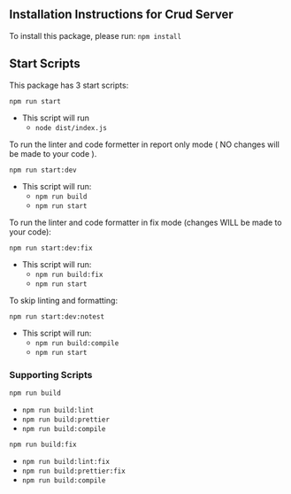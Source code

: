 








## Installation Instructions for Crud Server

To install this package, please run: `npm install`

## Start Scripts

This package has 3 start scripts:

`npm run start`
- This script will run 
  - `node dist/index.js`

To run the linter and code formetter in report only mode
( NO changes will be made to your code ).

`npm run start:dev`
- This script will run:
  - `npm run build`
  - `npm run start`

To run the linter and code formatter in fix mode (changes WILL be made to your code):

`npm run start:dev:fix`
- This script will run:
  - `npm run build:fix`
  - `npm run start`

To skip linting and formatting:

`npm run start:dev:notest`
- This script will run:
  - `npm run build:compile`
  - `npm run start`

### Supporting Scripts

`npm run build`
  - `npm run build:lint`
  - `npm run build:prettier`
  - `npm run build:compile`

`npm run build:fix`
  - `npm run build:lint:fix`
  - `npm run build:prettier:fix`
  - `npm run build:compile`